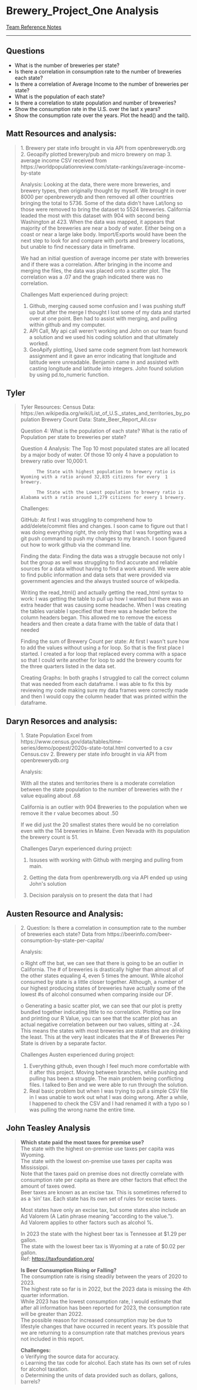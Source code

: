 # Brewery_Project_One Analysis

[Team Reference Notes](https://onedrive.live.com/edit?id=85BF7DBA461D47A1!591&resid=85BF7DBA461D47A1!591&ithint=file%2cdocx&authkey=!AFe-S1QVE67xLmc&wdo=2&cid=85bf7dba461d47a1)<br/>
***
## Questions
<ul>
  <li>What is the number of breweries per state? </li> 
  <li>Is there a correlation in consumption rate to the number of breweries each state? </li>  
  <li>Is there a correlation of Average Income to the number of breweries per state? </li>  
  <li>What is the population of each state? </li>  
  <li>Is there a correlation to state population and number of breweries? </li>  
  <li>Show the consumption rate in the U.S. over the last x years? </li>  
  <li>Show the consumption rate over the years. Plot the head() and the tail().</li>   
</ul>


## Matt Resources and analysis:
<blockquote>
  1. Brewery per state info brought in via API from openbrewerydb.org
  2. Geoapify plotted brewery/pub and micro brewery on map
  3. average income CSV received from https://worldpopulationreview.com/state-rankings/average-income-by-state
  
  Analysis:
  Looking at the data, there were more breweries, and brewery types, then originally thought by myself.  We brought in over 8000 per openbrewerydb and then removed all other countries bringing the total to 5736.  Some of the data didn't have Lat/long so those were removed to bring the dataset to 5524 breweries.  California leaded the most with this dataset with 904 with second being Washington at 423.  When the data was mapped, it appears that majority of the breweries are near a body of water.  Either being on a coast or near a large lake body.  Import/Exports would have been the next step to look for and compare with ports and brewery locations, but unable to find necessary data in timeframe.

  We had an initial question of average income per state with breweries and if there was a correlation.  After bringing in the income and merging the files, the data was placed onto a scatter plot.  The correlation was a .07 and the graph indicated there was no correlation.  

  Challenges Matt experienced during project:
  1. Github, merging caused some confusion and I was pushing stuff up but after the merge I thought I lost some of my data and started over at one point.  Ben had to assist with merging, and pulling within github and my computer.
  2. API Call, My api call weren't working and John on our team found a solution and we used his coding solution and that ultimately worked.
  3. GeoApify plotting, Used same code segment from last homework assignment and it gave an error indicating that longitude and latitude were unreadable.  Benjamin came in and assisted with casting longitude and latitude into integers.  John found solution by using pd.to_numeric function.
</blockquote>

## Tyler
<blockquote>
Tyler Resources:
Census Data: https://en.wikipedia.org/wiki/List_of_U.S._states_and_territories_by_population
Brewery Count Data: State_Beer_Report_All.csv


Question 4: What is the population of each state? What is the ratio of Population per state to breweries per state?

Question 4 Analysis: The Top 10 most populated states are all located by a major body of water.
            Of those 10 only 4 have a population to brewery ratio over 10,000:1.

          The State with highest population to brewery ratio is Wyoming with a ratio around 32,835 citizens for every  1 brewery. 

          The State with the Lowest population to brewery ratio is Alabama with a ratio around 1,279 citizens for every 1 brewery.


Challenges:

GitHub: 
    At first I was struggling to comprehend how to add/delete/commit files and changes. I soon came to figure out that I was doing everything right, the only thing that I was forgetting was a git push command to push my changes to my branch. I soon figured out how to work github via the command line. 

Finding the data: 
    Finding the data was a struggle because not only I but the group as well was struggling to find accurate and reliable sources for a data without having to find a work around. We were able to find public information and data sets that were provided via government agencies and the always trusted source of wikipedia.

Writing the read_html() and actually getting the read_html syntax to work: 
    I was getting the table to pull up how I wanted but there was an extra header that was causing some headache. When I was creating the tables variable I specified that there was a header before the column headers began. This allowed me to remove the excess headers and then create a data frame with the table of data that I needed

Finding the sum of Brewery Count per state:
    At first I wasn't sure how to add the values without using a for loop. So that is the first place I started. I created a for loop that replaced every comma with a space so that I could write another for loop to add the brewery counts for the three quarters listed in the data set. 

Creating Graphs:
    In both graphs I struggled to call the correct column that was needed from each dataframe.
    I was able to fix this by reviewing my code making sure my data frames were correctly made and then I would copy the column header that was printed within the dataframe.
</blockquote>

## Daryn Resorces and analysis:
<blockquote>
1. State Population Excel from https://www.census.gov/data/tables/time-series/demo/popest/2020s-state-total.html converted to a csv Census.csv
2. Brewery per state info brought in via API from openbrewerydb.org

Analysis: 

With all the states and territories there is a moderate correlation between the state population to the number of breweries with the r value equaling about .68

California is an outlier with 904 Breweries to the population when we remove it the r value becomes about .50

If we did just the 20 smallest states there would be no correlation even with the 114 breweries in Maine. Even Nevada with its population the brewery count is 51. 

Challenges Daryn experienced during project:

1. Issuses with working with Github with merging and pulling from main.

2. Getting the data from openbrewerydb.org via API ended up using John's solution

3. Decision paralysis on to present the data that I had
</blockquote>


## Austen Resource and Analysis:
<blockquote>
2. Question: Is there a correlation in consumption rate to the number of breweries each state?
Data from https://beerinfo.com/beer-consumption-by-state-per-capita/

Analysis: 

o	Right off the bat, we can see that there is going to be an outlier in California. The # of breweries is drastically higher than almost all of the other states equaling 4, even 5 times the amount. While alcohol consumed by state is a little closer together. Although, a number of our highest producing states of breweries have actually some of the lowest #s of alcohol consumed when comparing inside our DF. 

o	Generating a basic scatter plot, we can see that our plot is pretty bundled together indicating little to no correlation. Plotting our line and printing our R Value, you can see that the scatter plot has an actual negative correlation between our two values, sitting at -.24. This means the states with most breweries are states that are drinking the least. This at the very least indicates that the # of Breweries Per State is driven by a separate factor.

 Challenges Austen experienced during project:
 1. Everything github, even though I feel much more comfortable with it after this project. Moving between branches, while pushing and pulling has been a struggle. The main problem being conflicting files. I talked to Ben and we were able to run through the solution. 
 2. Real basic problem but when I was trying to pull a simple CSV file in I was unable to work out what I was doing wrong. After a while, I happened to check the CSV and I had renamed it with a typo so I was pulling the wrong name the entire time. 
 </blockquote>


 ## John Teasley Analysis
  <blockquote>
<b>Which state paid the most taxes for premise use?</b><br>
The state with the highest on-premise use taxes per capita was Wyoming.<br>
The state with the lowest on-premise use taxes per capita was Mississippi.<br>
Note that the taxes paid on premise does not directly correlate with consumption rate per capita as there are other factors that effect the amount of taxes owed.<br>
Beer taxes are known as an excise tax. This is sometimes referred to as a ‘sin’ tax.
Each state has its own set of rules for excise taxes.<br>

Most states have only an excise tax, but some states also include an Ad Valorem (A Latin phrase meaning “according to the value.”). <br>
Ad Valorem applies to other factors
such as alcohol %.<br>

In 2023 the state with the highest beer tax is Tennessee at $1.29 per gallon.<br>
The state with the lowest beer tax is Wyoming at a rate of $0.02 per gallon.<br>
Ref: https://taxfoundation.org/

<b>Is Beer Consumption Rising or Falling?</b><br>
The consumption rate is rising steadily between the years of 2020 to 2023.<br>
The highest rate so far is in 2022, but the 2023 data is missing the 4th quarter information.<br> 
While 2023 has the lowest consumption rate, I would estimate that after all information has been reported for 2023, the consumption rate will be greater than 2022.<br>
The possible reason for increased consumption may be due to lifestyle changes that have occurred in recent years. It’s possible that we are returning to a consumption rate that matches previous years not included in this report.<br>

<b>Challenges:</b><br>
o   Verifying the source data for accuracy.<br>
o   Learning the tax code for alcohol. Each state has its own set of rules for alcohol taxation.<br>
o   Determining the units of data provided such as dollars, gallons, barrels?<br>
</blockquote>
